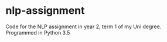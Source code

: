 # nlp-assignment
Code for the NLP assignment in year 2, term 1 of my Uni degree. Programmed in Python 3.5
